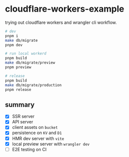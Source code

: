 # cloudflare-workers-example

trying out cloudflare workers and wrangler cli workflow.

```sh
# dev
pnpm i
make db/migrate
pnpm dev

# run local workerd
pnpm build
make db/migrate/preview
pnpm preview

# release
pnpm build
make db/migrate/production
pnpm release
```

## summary

- [x] SSR server
- [x] API server
- [x] client assets on `bucket`
- [x] persistence on `KV` and `D1`
- [x] HMR dev server with `vite`
- [x] local preview server with `wrangler dev`
- [ ] E2E testing on CI
